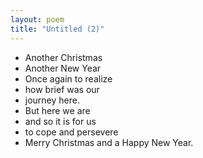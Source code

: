```yaml
---
layout: poem
title: "Untitled (2)"
---
```


- Another Christmas
- Another New Year
- Once again to realize
- how brief was our
- journey here.
- But here we are
- and so it is for us 
- to cope and persevere
- Merry Christmas and a Happy New Year.